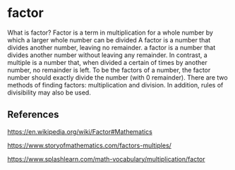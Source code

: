 # factor


What is factor?
Factor is a term in multiplication for a whole number by which a larger whole number can be divided
A factor is a number that divides another number, leaving no remainder. 
a factor is a number that divides another number without leaving any remainder. 
In contrast, a multiple is a number that, when divided a certain of times by another number, no remainder is left.
To be the factors of a number, the factor number should exactly divide the number (with 0 remainder).
There are two methods of finding factors: multiplication and division. In addition, rules of divisibility may also be used.

## References

https://en.wikipedia.org/wiki/Factor#Mathematics

https://www.storyofmathematics.com/factors-multiples/

https://www.splashlearn.com/math-vocabulary/multiplication/factor
